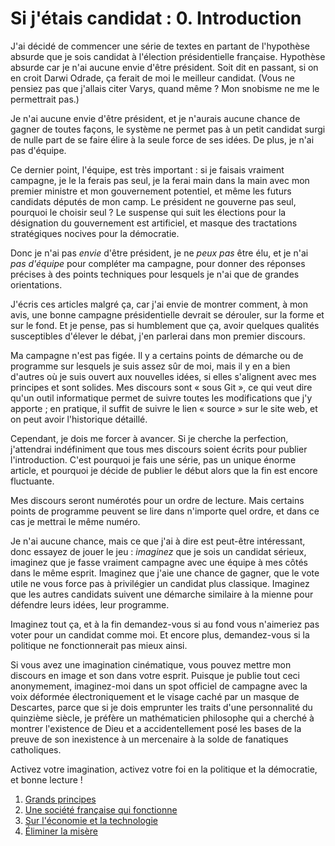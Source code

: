 Si j'étais candidat : 0. Introduction
=====================================

J'ai décidé de commencer une série de textes en partant de l'hypothèse
absurde que je sois candidat à l'élection présidentielle française.
Hypothèse absurde car je n'ai aucune envie d'être président. Soit dit en
passant, si on en croit Darwi Odrade, ça ferait de moi le meilleur candidat.
(Vous ne pensiez pas que j'allais citer Varys, quand même ? Mon snobisme ne
me le permettrait pas.)

Je n'ai aucune envie d'être président, et je n'aurais aucune chance de
gagner de toutes façons, le système ne permet pas à un petit candidat surgi
de nulle part de se faire élire à la seule force de ses idées. De plus, je
n'ai pas d'équipe.

Ce dernier point, l'équipe, est très important : si je faisais vraiment
campagne, je le la ferais pas seul, je la ferai main dans la main avec mon
premier ministre et mon gouvernement potentiel, et même les futurs candidats
députés de mon camp. Le président ne gouverne pas seul, pourquoi le choisir
seul ? Le suspense qui suit les élections pour la désignation du
gouvernement est artificiel, et masque des tractations stratégiques nocives
pour la démocratie.

Donc je n'ai pas *envie* d'être président, je ne *peux pas* être élu, et je
n'ai *pas d'équipe* pour compléter ma campagne, pour donner des réponses
précises à des points techniques pour lesquels je n'ai que de grandes
orientations.

J'écris ces articles malgré ça, car j'ai envie de montrer comment, à mon
avis, une bonne campagne présidentielle devrait se dérouler, sur la forme et
sur le fond. Et je pense, pas si humblement que ça, avoir quelques qualités
susceptibles d'élever le débat, j'en parlerai dans mon premier discours.

Ma campagne n'est pas figée. Il y a certains points de démarche ou de
programme sur lesquels je suis assez sûr de moi, mais il y en a bien
d'autres où je suis ouvert aux nouvelles idées, si elles s'alignent avec mes
principes et sont solides. Mes discours sont « sous Git », ce qui veut dire
qu'un outil informatique permet de suivre toutes les modifications que j'y
apporte ; en pratique, il suffit de suivre le lien « source » sur le site
web, et on peut avoir l'historique détaillé.

Cependant, je dois me forcer à avancer. Si je cherche la perfection,
j'attendrai indéfiniment que tous mes discours soient écrits pour publier
l'introduction. C'est pourquoi je fais une série, pas un unique énorme
article, et pourquoi je décide de publier le début alors que la fin est
encore fluctuante.

Mes discours seront numérotés pour un ordre de lecture. Mais certains points
de programme peuvent se lire dans n'importe quel ordre, et dans ce cas je
mettrai le même numéro.

Je n'ai aucune chance, mais ce que j'ai à dire est peut-être intéressant,
donc essayez de jouer le jeu : *imaginez* que je sois un candidat sérieux,
imaginez que je fasse vraiment campagne avec une équipe à mes côtés dans le
même esprit. Imaginez que j'aie une chance de gagner, que le vote utile ne
vous force pas à privilégier un candidat plus classique. Imaginez que les
autres candidats suivent une démarche similaire à la mienne pour défendre
leurs idées, leur programme.

Imaginez tout ça, et à la fin demandez-vous si au fond vous n'aimeriez pas
voter pour un candidat comme moi. Et encore plus, demandez-vous si la
politique ne fonctionnerait pas mieux ainsi.

Si vous avez une imagination cinématique, vous pouvez mettre mon discours en
image et son dans votre esprit. Puisque je publie tout ceci anonymement,
imaginez-moi dans un spot officiel de campagne avec la voix déformée
électroniquement et le visage caché par un masque de Descartes, parce que si
je dois emprunter les traits d'une personnalité du quinzième siècle, je
préfère un mathématicien philosophe qui a cherché à montrer l'existence de
Dieu et a accidentellement posé les bases de la preuve de son inexistence à
un mercenaire à la solde de fanatiques catholiques.

Activez votre imagination, activez votre foi en la politique et la
démocratie, et bonne lecture !


1. [Grands principes][sjc01]
2. [Une société française qui fonctionne][sjc02]
3. [Sur l'économie et la technologie][sjc03]
4. [Éliminer la misère][sjc04]

 [sjc01]: si_j_etais_candidat_01_grands_principes.md
 [sjc02]: si_j_etais_candidat_02_une_societe_francaise_qui_fonctionne.md
 [sjc03]: si_j_etais_candidat_03_sur_l_economie_et_la_technologie.md
 [sjc04]: si_j_etais_candidat_04_eliminer_la_misere.md
